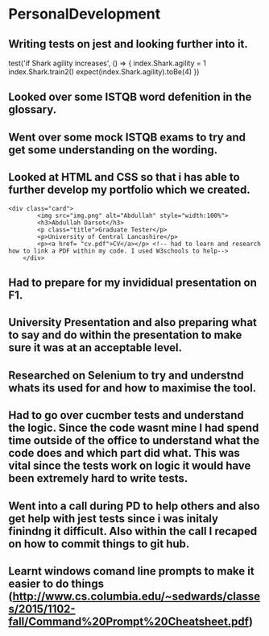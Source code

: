 # PersonalDevelopment

## Writing tests on jest and looking further into it.
 
 test('if Shark agility increases', () => {
        index.Shark.agility = 1
        index.Shark.train2()
        expect(index.Shark.agility).toBe(4)
    })
<!-- whent over  how to run an additional function to make something change. so in the above code agility will increase after train2 is run.-->

## Looked over some ISTQB word defenition in the glossary.

## Went over some mock ISTQB exams to try and get some understanding on the wording.


## Looked at HTML and CSS so that i has able to further develop my portfolio which we created.
    <div class="card">
            <img src="img.png" alt="Abdullah" style="width:100%">
            <h3>Abdullah Darsot</h3>
            <p class="title">Graduate Tester</p>
            <p>University of Central Lancashire</p>
            <p><a href= "cv.pdf">CV</a></p> <!-- had to learn and research how to link a PDF within my code. I used W3schools to help-->
        </div>


## Had to prepare for my invididual presentation on F1.

## University Presentation and also preparing what to say and do within the presentation to make sure it was at an acceptable level. 
## Researched on Selenium to try and understnd whats its used for and how to maximise the tool.

## Had to go over cucmber tests and understand the logic. Since the code wasnt mine I had spend time outside of the office to understand what the code does and which part did what. This was vital since the tests work on logic it would have been extremely hard to write tests. 

## Went into a call during PD to help others and also get help with jest tests since i was initaly finindng it difficult. Also within the call I recaped on how to commit things to git hub.

## Learnt windows comand line prompts to make it easier to do things (http://www.cs.columbia.edu/~sedwards/classes/2015/1102-fall/Command%20Prompt%20Cheatsheet.pdf)
